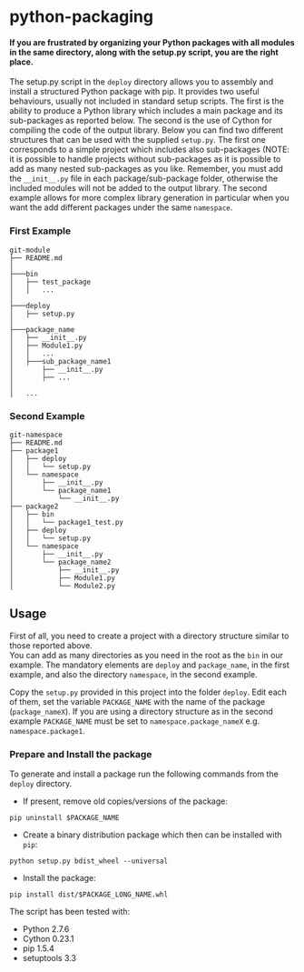 # python-packaging

#### If you are frustrated by organizing your Python packages with all modules in the same directory, along with the setup.py script, you are the right place.

The setup.py script in the `deploy` directory allows you to assembly and install a structured Python package with pip.
It provides two useful behaviours, usually not included in standard setup scripts.
The first is the ability to produce a Python library which includes a main package and its sub-packages as reported below.
The second is the use of Cython for compiling the code of the output library.
Below you can find two different structures that can be used with the supplied `setup.py`. The first one corresponds to a simple project which includes also sub-packages (NOTE: it is possible to handle projects without sub-packages as it is possible to add as many nested sub-packages as you like. 
Remember, you must add the `__init__.py` file in each package/sub-package folder, otherwise the included modules will not be added to the output library.
The second example allows for more complex library generation in particular when you want the add different packages under the same 
`namespace`. 

### First Example
```
git-module
├── README.md    
│
├───bin
│   ├── test_package
│   │   ...
│   
├───deploy
│   ├── setup.py
│   
├───package_name
│   ├── __init__.py
│   ├── Module1.py
│   │   ...
│   ├───sub_package_name1
│       ├── __init__.py
│       ├── ...
│
│   ...
```
### Second Example 
```
git-namespace
├── README.md
├── package1
│   ├── deploy
│   │   └── setup.py
│   └── namespace
│       ├── __init__.py
│       └── package_name1
│           └── __init__.py
├── package2
│   ├── bin
│   │   └── package1_test.py
│   ├── deploy
│   │   └── setup.py
│   └── namespace
│       ├── __init__.py
│       └── package_name2
│           ├── __init__.py
│           ├── Module1.py
│           └── Module2.py
```


## Usage 

First of all, you need to create a project with a directory structure similar to those reported above.   
You can add as many directories as you need in the root as the `bin` in our example. The mandatory elements are `deploy` and `package_name`, in the first example, and also the directory `namespace`, in the second example. 

Copy the `setup.py` provided in this project into the folder `deploy`.
Edit each of them, set the variable `PACKAGE_NAME` with the name of the package (`package_nameX`). 
If you are using a directory structure as in the second example `PACKAGE_NAME` must be set to `namespace.package_nameX` e.g. `namespace.package1`.

### Prepare and Install the package

To generate and install a package run the following commands from the `deploy` directory.

* If present, remove old copies/versions of the package:

```
pip uninstall $PACKAGE_NAME
```

* Create a binary distribution package which then can be installed with `pip`:

```
python setup.py bdist_wheel --universal
```

* Install the package:

```
pip install dist/$PACKAGE_LONG_NAME.whl
```

The script has been tested with:
- Python 2.7.6
- Cython 0.23.1
- pip 1.5.4
- setuptools 3.3
